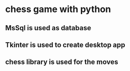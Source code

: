 # chess game with python

## MsSql is used as database

## Tkinter is used to create desktop app

## chess library is used for the moves
